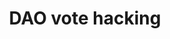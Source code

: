 ---
posted: true
guid: "2439C97E-5479-4105-9604-02A9E76BD657"
title: "DAO vote hacking"
description: "In episode 20, we discuss the recent Beanstalk hack, where vote buying was used to steal over $182 million from the DAO. We also delve into the security of bridges and the ratio of assets under management versus the size of the army watching the vault. Additionally, we examine the iron triangle of decentralized, scalable and secure systems, and why PoS is more centralized than PoW."
pubDate: "Tue, 19 Apr 2022 18:00:00 -0500" # 6pm New York time
itunes-explicit: "no"
itunes-episode: 20
itunes-episodeType: full

# More info
youtube-full: https://youtu.be/v3wWnpFFcsA
discussion: https://twitter.com/fulldecent/status/1516553413747781633

# Timeline
timeline:
  - seconds: 132
    title: What is the largest DAO?
  - seconds: 191
    title: Analysis of congress applies to DAOs / Beanstalk hack
  - seconds: 479
    title: Is PoS is more centralized than PoW?
  - seconds: 555
    title: The cost to make a long-running fork of Ethereum PoW
  - seconds: 703
    title: Why Ethereum PoS is centralized
  - seconds: 873
    title: What is the blockchain trilemma?
  - seconds: 909
    title: Fragging and the blockchain trilemma
  - seconds: 925
    title: The fundamental scalability trilemma problem of blockchain is the speed of light
  - seconds: 1393
    title: Is solar powered Bitcoin farming good?
  - seconds: 1436
    title: Why are bridges and Tether insecure?


# File information
enclosure-url: "https://media.phor.net/csh/2022-04-19-episode-20.m4a"
enclosure-length: 32047557
enclosure-type: "audio/x-m4a"
itunes-duration: 1603

# CSH information
badges: []
---